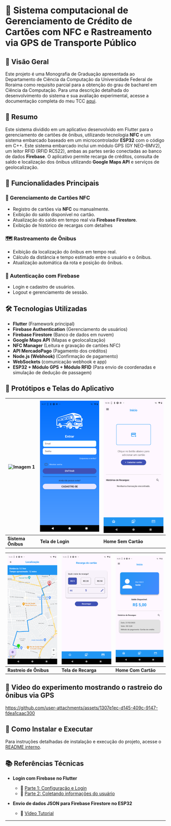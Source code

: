 # 📌 Sistema computacional de Gerenciamento de Crédito de Cartões com NFC e Rastreamento via GPS de Transporte Público

## 📘 Visão Geral
Este projeto é uma Monografia de Graduação apresentada ao Departamento de Ciência da Computação da Universidade Federal de Roraima como requisito parcial para a obtenção do grau de bacharel em Ciência da Computação. Para uma descrição detalhada do desenvolvimento do sistema e sua avaliação experimental, acesse a documentação completa do meu TCC [aqui](./TCC2_LucasPrado.pdf).

## 📖 Resumo
Este sistema dividido em um aplicativo desenvolvido em Flutter para o gerenciamento de cartões de ônibus, utilizando tecnologia **NFC** e um sistema embarcado baseado em um microcontrolador **ESP32** com o código em C++. Este sistema embarcado inclui um módulo GPS (GY NEO-6MV2), um leitor RFID (RFID RC522), ambas as partes serão conectadas ao banco de dados **Firebase**. O aplicativo permite recarga de créditos, consulta de saldo e localização dos ônibus utilizando **Google Maps API** e serviços de geolocalização.

## 🚀 Funcionalidades Principais

### 🎫 Gerenciamento de Cartões NFC
- Registro de cartões via **NFC** ou manualmente.
- Exibição do saldo disponível no cartão.
- Atualização do saldo em tempo real via **Firebase Firestore**.
- Exibição de histórico de recargas com detalhes

### 🗺️ Rastreamento de Ônibus
- Exibição da localização do ônibus em tempo real.
- Cálculo da distância e tempo estimado entre o usuário e o ônibus.
- Atualização automática da rota e posição do ônibus.

### 🔑 Autenticação com Firebase
- Login e cadastro de usuários.
- Logout e gerenciamento de sessão.

## 🛠️ Tecnologias Utilizadas

- **Flutter** (Framework principal)
- **Firebase Authentication** (Gerenciamento de usuários)
- **Firebase Firestore** (Banco de dados em nuvem)
- **Google Maps API** (Mapas e geolocalização)
- **NFC Manager** (Leitura e gravação de cartões NFC)
- **API MercadoPago** (Pagamento dos créditos)
- **Node.js (Webhook)** (Confirmação de pagamento)
- **WebSockets** (comunicação webhook e app)
- **ESP32 + Módulo GPS + Módulo RFID** (Para envio de coordenadas e simulação de dedução de passagem)

## 📸 Protótipos e Telas do Aplicativo

| ![Imagem 1](./Screenshots/prototipo_bus.png) | ![Imagem 2](./Screenshots/login.png) | ![Imagem 3](./Screenshots/home.png) |
|----------------------------------------------|--------------------------------------|--------------------------------------|
| **Sistema Ônibus**                           | **Tela de Login**                   | **Home Sem Cartão**                 |

| ![Rastreio de Ônibus](./Screenshots/bus_search.png) | ![Tela de Recarga](./Screenshots/recarga.png) | ![Home Com Cartão](./Screenshots/home_cartao.png)|
|-----------------------------------------------------|----------------------------------------------|--------------------------------------------------|
| **Rastreio de Ônibus**                            | **Tela de Recarga**                          | **Home Com Cartão**                              |

## 🎥 Video do experimento mostrando o rastreio do ônibus via GPS

https://github.com/user-attachments/assets/1307e1ec-d145-409c-9147-fdea1caac300

## 🚀 Como Instalar e Executar

Para instruções detalhadas de instalação e execução do projeto, acesse o [README interno](./FlutterAppBus/README.md).

## 📚 Referências Técnicas

- **Login com Firebase no Flutter**  
  - 🎥 [Parte 1: Configuração e Login](https://www.youtube.com/watch?v=2VQEossWnxY&t=200s&ab_channel=jferreiraz)  
  - 🎥 [Parte 2: Coletando informações do usuário](https://youtu.be/g_H0cseD5Fc)  

- **Envio de dados JSON para Firebase Firestore no ESP32**  
  - 🎥 [Vídeo Tutorial](https://www.youtube.com/watch?v=dQRc7pefJ7k&t=411s&ab_channel=TFKioT)  

---

